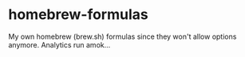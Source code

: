 # homebrew-formulas
My own homebrew (brew.sh) formulas since they won't allow options anymore. Analytics run amok...
